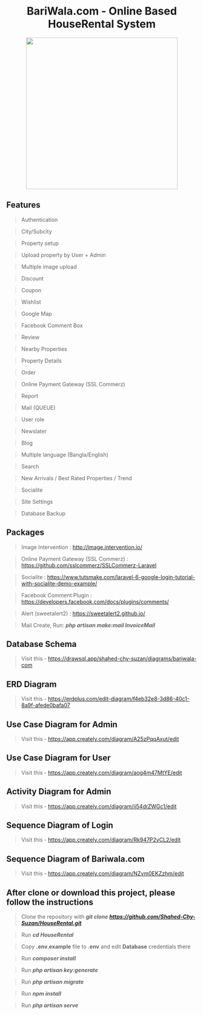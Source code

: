 <div align="center">
  
# BariWala.com - Online Based HouseRental System

</div>

<p align="center"><img src="https://primelegal.in/wp-content/uploads/2021/06/house-rent-concept-background_23-2147779983.jpg" height="400px"></p>

## Features

> Authentication

> City/Subcity

> Property setup

> Upload property by User + Admin

> Multiple image upload

> Discount

> Coupon

> Wishlist

> Google Map

> Facebook Comment Box

> Review

> Nearby Properties

> Property Details

> Order

> Online Payment Gateway (SSL Commerz)

> Report

> Mail (QUEUE)

> User role

> Newslater

> Blog

> Multiple language (Bangla/English)

> Search

> New Arrivals / Best Rated Properties / Trend

> Socialite

> Site Settings

> Database Backup


## Packages

> Image Intervention : http://image.intervention.io/

> Online Payment Gateway (SSL Commerz) : https://github.com/sslcommerz/SSLCommerz-Laravel

> Socialite          : https://www.tutsmake.com/laravel-6-google-login-tutorial-with-socialite-demo-example/

> Facebook Comment Plugin : https://developers.facebook.com/docs/plugins/comments/

> Alert (sweetalert2) : https://sweetalert2.github.io/

> Mail Create, Run: **_php artisan make:mail InvoiceMail_**


## Database Schema

> Visit this - https://drawsql.app/shahed-chy-suzan/diagrams/bariwala-com

## ERD Diagram

> Visit this - https://erdplus.com/edit-diagram/f4eb32e8-3d86-40c1-8a9f-afede0bafa07 

## Use Case Diagram for Admin

> Visit this - https://app.creately.com/diagram/A25zPqqAxut/edit

## Use Case Diagram for User

> Visit this - https://app.creately.com/diagram/aog4m47MtYE/edit

## Activity Diagram for Admin

> Visit this - https://app.creately.com/diagram/ii54drZWGc1/edit

## Sequence Diagram of Login

> Visit this - https://app.creately.com/diagram/Rk947P2vCL2/edit

## Sequence Diagram of Bariwala.com

> Visit this - https://app.creately.com/diagram/NZvm0EKZzhm/edit


## After clone or download this project, please follow the instructions

> Clone the repository with **_git clone https://github.com/Shahed-Chy-Suzan/HouseRental.git_**

> Run **_cd HouseRental_**

> Copy **.env.example** file to **.env** and edit **Database** credentials there

> Run **_composer install_**

> Run **_php artisan key:generate_**

> Run **_php artisan migrate_**

> Run **_npm install_**

> Run **_php artisan serve_**

